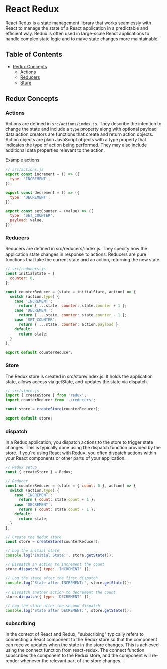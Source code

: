 # React Redux

React Redux is a state management library that works seamlessly with React to manage the state of a React application in a predictable and efficient way. Redux is often used in large-scale React applications to handle complex state logic and to make state changes more maintainable.

## Table of Contents

- [Redux Concepts](#redux-concepts)
  - [Actions](#actions)
  - [Reducers](#reducers)
  - [Store](#store)


## Redux Concepts

### Actions

Actions are defined in `src/actions/index.js`. They describe the intention to change the state and include a `type` property along with optional payload data.action creators are functions that create and return action objects. Action objects are plain JavaScript objects with a type property that indicates the type of action being performed. They may also include additional data properties relevant to the action.

Example actions:

```javascript
// src/actions.js
export const increment = () => ({
  type: 'INCREMENT',
});

export const decrement = () => ({
  type: 'DECREMENT',
});

export const setCounter = (value) => ({
  type: 'SET_COUNTER',
  payload: value,
});
```

### Reducers
Reducers are defined in src/reducers/index.js. They specify how the application state changes in response to actions. Reducers are pure functions that take the current state and an action, returning the new state.

```js
// src/reducers.js
const initialState = {
  counter: 0,
};

const counterReducer = (state = initialState, action) => {
  switch (action.type) {
    case 'INCREMENT':
      return { ...state, counter: state.counter + 1 };
    case 'DECREMENT':
      return { ...state, counter: state.counter - 1 };
    case 'SET_COUNTER':
      return { ...state, counter: action.payload };
    default:
      return state;
  }
};

export default counterReducer;
```

### Store
The Redux store is created in src/store/index.js. It holds the application state, allows access via getState, and updates the state via dispatch.
```js
// src/store.js
import { createStore } from 'redux';
import counterReducer from './reducers';

const store = createStore(counterReducer);

export default store;
```

### dispatch
In a Redux application, you dispatch actions to the store to trigger state changes. This is typically done using the dispatch function provided by the store. If you're using React with Redux, you often dispatch actions within your React components or other parts of your application.

```js
// Redux setup
const { createStore } = Redux;

// Reducer
const counterReducer = (state = { count: 0 }, action) => {
  switch (action.type) {
    case 'INCREMENT':
      return { count: state.count + 1 };
    case 'DECREMENT':
      return { count: state.count - 1 };
    default:
      return state;
  }
};

// Create the Redux store
const store = createStore(counterReducer);

// Log the initial state
console.log('Initial State:', store.getState());

// Dispatch an action to increment the count
store.dispatch({ type: 'INCREMENT' });

// Log the state after the first dispatch
console.log('State after INCREMENT:', store.getState());

// Dispatch another action to decrement the count
store.dispatch({ type: 'DECREMENT' });

// Log the state after the second dispatch
console.log('State after DECREMENT:', store.getState());

```

### subscribing
In the context of React and Redux, "subscribing" typically refers to connecting a React component to the Redux store so that the component can receive updates when the state in the store changes. This is achieved using the connect function from react-redux. The connect function subscribes the component to the Redux store, and the component will re-render whenever the relevant part of the store changes.
